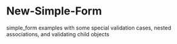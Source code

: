 New-Simple-Form
===============

simple_form examples with some special validation cases, nested associations, and validating child objects